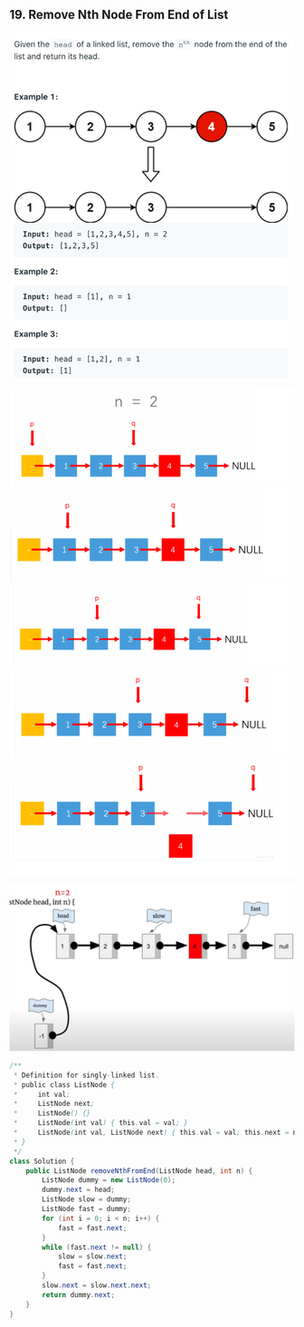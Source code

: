 ## 19. Remove Nth Node From End of List
![](img/2021-08-10-16-47-50.png)


![](img/2021-08-10-16-45-52.png)
![](img/2021-08-10-16-48-11.png)
![](img/2021-08-10-16-48-37.png)
![](img/2021-08-10-16-49-02.png)
![](img/2021-08-10-16-49-27.png)

![](img/2021-08-10-16-53-52.png)

```java
/**
 * Definition for singly-linked list.
 * public class ListNode {
 *     int val;
 *     ListNode next;
 *     ListNode() {}
 *     ListNode(int val) { this.val = val; }
 *     ListNode(int val, ListNode next) { this.val = val; this.next = next; }
 * }
 */
class Solution {
    public ListNode removeNthFromEnd(ListNode head, int n) {
        ListNode dummy = new ListNode(0);
        dummy.next = head;
        ListNode slow = dummy;
        ListNode fast = dummy;
        for (int i = 0; i < n; i++) {
            fast = fast.next;
        }
        while (fast.next != null) {
            slow = slow.next;
            fast = fast.next;
        }
        slow.next = slow.next.next;
        return dummy.next;
    }
}
```
